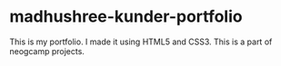 # madhushree-kunder-portfolio
This is my portfolio. I made it using HTML5 and CSS3.
This is a part of neogcamp projects.
